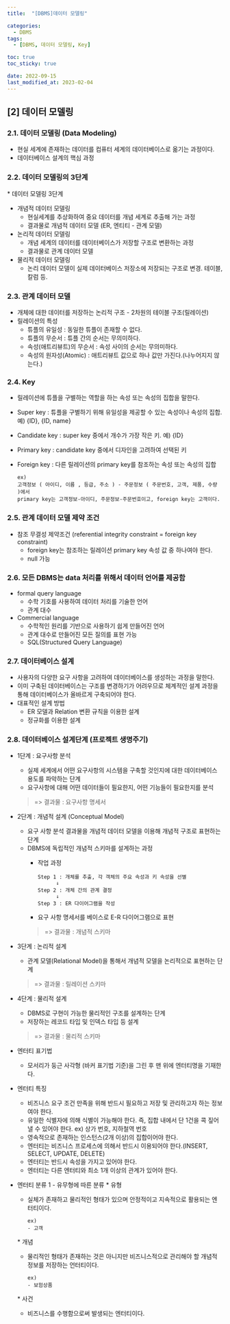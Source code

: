 ```yaml
---
title:  "[DBMS]데이터 모델링" 

categories:
  - DBMS
tags:
  - [DBMS, 데이터 모델링, Key]

toc: true
toc_sticky: true

date: 2022-09-15
last_modified_at: 2023-02-04
---
```

[2] 데이터 모델링
---
### 2.1. 데이터 모델링 (Data Modeling)

- 현실 세계에 존재하는 데이터를 컴퓨터 세계의 데이터베이스로 옮기는 과정이다.
- 데이터베이스 설계의 핵심 과정

### 2.2. 데이터 모델링의 3단계

\* 데이터 모델링 3단계
- 개념적 데이터 모델링
  - 현실세계를 추상화하여 중요 데이터를 개념 세계로 추출해 가는 과정
  - 결과물로 개념적 데이터 모델 (ER, 엔티티 - 관계 모델)
- 논리적 데이터 모델링
  - 개념 세계의 데이터를 데이터베이스가 저장할 구조로 변환하는 과정
  - 결과물로 관계 데이터 모델
- 물리적 데이터 모델링
  - 논리 데이터 모델이 실제 데이터베이스 저장소에 저장되는 구조로 변경. 테이블, 칼럼 등.

### 2.3. 관계 데이터 모델

- 개체에 대한 데이터를 저장하는 논리적 구조 - 2차원의 테이블 구조(릴레이션)
- 릴레이션의 특성
  - 튜플의 유일성 : 동일한 튜플이 존재할 수 없다.
  - 튜플의 무순서 : 튜플 간의 순서는 무의미하다.
  - 속성(애트리뷰트)의 무순서 : 속성 사이의 순서는 무의미하다.
  - 속성의 원자성(Atomic) : 애트리뷰트 값으로 하나 값만 가진다.(나누어지지 않는다.)

### 2.4. Key

- 릴레이션에 튜플을 구별하는 역할을 하는 속성 또는 속성의 집합을 말한다.
- Super key : 튜플을 구별하기 위해 유일성을 제공할 수 있는 속성이나 속성의 집합. 예) {ID}, {ID, name}
- Candidate key : super key 중에서 개수가 가장 작은 키. 예) {ID}
- Primary key : candidate key 중에서 디자인을 고려하여 선택된 키
- Foreign key : 다른 릴레이션의 primary key를 참조하는 속성 또는 속성의 집합

  ```
  ex)
  고객정보 ( 아이디, 이름 , 등급, 주소 ) - 주문정보 ( 주문번호, 고객, 제품, 수량 )에서
  primary key는 고객정보-아이디, 주문정보-주문번호이고, foreign key는 고객이다.
  ```

### 2.5. 관계 데이터 모델 제약 조건

- 참조 무결성 제약조건 (referential integrity constraint = foreign key constraint)
  - foreign key는 참조하는 릴레이션 primary key 속성 값 중 하나여야 한다.
  - null 가능

### 2.6. 모든 DBMS는 data 처리를 위해서 데이터 언어를 제공함

- formal query language
  - 수학 기호를 사용하여 데이터 처리를 기술한 언어
  - 관계 대수
- Commercial language
  - 수학적인 원리를 기반으로 사용하기 쉽게 만들어진 언어
  - 관계 대수로 만들어진 모든 질의를 표현 가능
  - SQL(Structured Query Language)


### 2.7. 데이터베이스 설계

- 사용자의 다양한 요구 사항을 고려하여 데이터베이스를 생성하는 과정을 말한다.
- 이미 구축된 데이터베이스는 구조를 변경하기가 어려우므로 체계적인 설계 과정을 통해 데이터베이스가 올바르게 구축되어야 한다.
- 대표적인 설계 방법
  - ER 모델과 Relation 변환 규칙을 이용한 설계
  - 정규화를 이용한 설계

### 2.8. 데이터베이스 설계단계 (프로젝트 생명주기)
 
- 1단계 : 요구사항 분석
  - 실제 세계에서 어떤 요구사항의 시스템을 구축할 것인지에 대한 데이터베이스 용도를 파악하는 단계
  - 요구사항에 대해 어떤 데이터들이 필요한지, 어떤 기능들이 필요한지를 분석
  > => 결과물 : 요구사항 명세서

- 2단계 : 개념적 설계 (Conceptual Model)
  - 요구 사항 분석 결과물을 개념적 데이터 모델을 이용해 개념적 구조로 표현하는 단계
  - DBMS에 독립적인 개념적 스키마를 설계하는 과정
    - 작업 과정

      ```
      Step 1 : 개체를 추출, 각 객체의 주요 속성과 키 속성을 선별
            ↓  
      Step 2 : 개체 간의 관계 결정
            ↓  
      Step 3 : ER 다이어그램을 작성
      ```  

    - 요구 사항 명세서를 베이스로 E-R 다이어그램으로 표현  
    > => 결과물 : 개념적 스키마

- 3단계 : 논리적 설계
  - 관계 모델(Relational Model)을 통해서 개념적 모델을 논리적으로 표현하는 단계
  > => 결과물 : 릴레이션 스키마

- 4단계 : 물리적 설계
  - DBMS로 구현이 가능한 물리적인 구조를 설계하는 단계
  - 저장하는 레코드 타입 및 인덱스 타입 등 설계
  > => 결과물 : 물리적 스키마

- 엔터티 표기법
  - 모서리가 둥근 사각형 (바커 표기법 기준)을 그린 후 맨 위에 엔터티명을 기재한다.
- 엔터티 특징
  - 비즈니스 요구 조건 만족을 위해 반드시 필요하고 저장 및 관리하고자 하는 정보여야 한다.
  - 유일한 식별자에 의해 식별이 가능해야 한다. 즉, 집합 내에서 단 1건을 콕 짚어 낼 수 있어야 한다. ex) 상가 번호, 지하철역 번호
  - 영속적으로 존재하는 인스턴스(2개 이상)의 집합이어야 한다.
  - 엔터티는 비즈니스 프로세스에 의해서 반드시 이용되어야 한다.(INSERT, SELECT, UPDATE, DELETE)
  - 엔터티는 반드시 속성을 가지고 있어야 한다.
  - 엔터티는 다른 엔터티와 최소 1개 이상의 관계가 있어야 한다.
- 엔터티 분류 1 - 유무형에 따른 분류
  \* 유형
    - 실체가 존재하고 물리적인 형태가 있으며 안정적이고 지속적으로 활용되는 엔터티이다.
      ```
      ex)
      - 고객
      ```
  \* 개념
    - 물리적인 형태가 존재하는 것은 아니지만 비즈니스적으로 관리해야 할 개념적 정보를 저장하는 언터티이다.
      ```
      ex)
      - 보험상품
      ```
  \* 사건
    - 비즈니스를 수행함으로써 발생되는 엔터티이다.